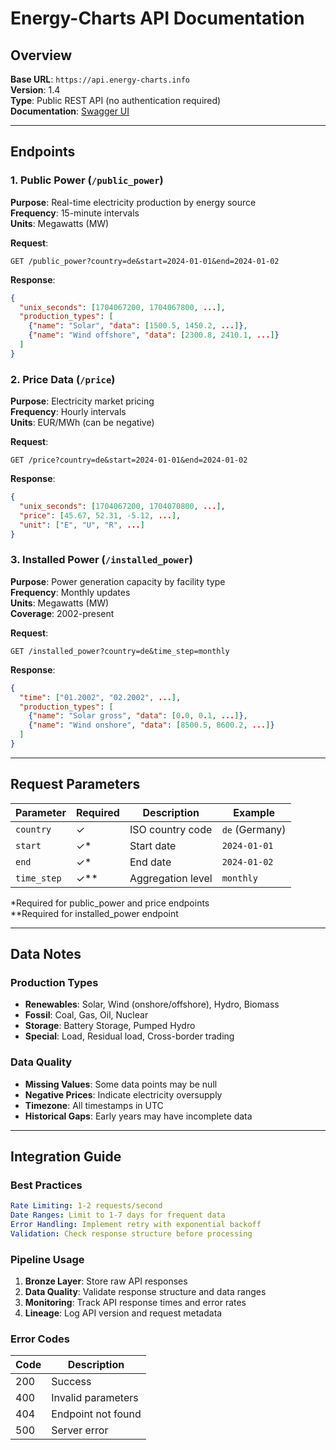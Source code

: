 # Energy-Charts API Documentation

## Overview
**Base URL**: `https://api.energy-charts.info`  
**Version**: 1.4  
**Type**: Public REST API (no authentication required)  
**Documentation**: [Swagger UI](https://api.energy-charts.info/#/)

---

## Endpoints

### 1. Public Power (`/public_power`)
**Purpose**: Real-time electricity production by energy source  
**Frequency**: 15-minute intervals  
**Units**: Megawatts (MW)

**Request**:
```http
GET /public_power?country=de&start=2024-01-01&end=2024-01-02
```

**Response**:
```json
{
  "unix_seconds": [1704067200, 1704067800, ...],
  "production_types": [
    {"name": "Solar", "data": [1500.5, 1450.2, ...]},
    {"name": "Wind offshore", "data": [2300.8, 2410.1, ...]}
  ]
}
```

### 2. Price Data (`/price`)
**Purpose**: Electricity market pricing  
**Frequency**: Hourly intervals  
**Units**: EUR/MWh (can be negative)

**Request**:
```http
GET /price?country=de&start=2024-01-01&end=2024-01-02
```

**Response**:
```json
{
  "unix_seconds": [1704067200, 1704070800, ...],
  "price": [45.67, 52.31, -5.12, ...],
  "unit": ["E", "U", "R", ...]
}
```

### 3. Installed Power (`/installed_power`)
**Purpose**: Power generation capacity by facility type  
**Frequency**: Monthly updates  
**Units**: Megawatts (MW)  
**Coverage**: 2002-present

**Request**:
```http
GET /installed_power?country=de&time_step=monthly
```

**Response**:
```json
{
  "time": ["01.2002", "02.2002", ...],
  "production_types": [
    {"name": "Solar gross", "data": [0.0, 0.1, ...]},
    {"name": "Wind onshore", "data": [8500.5, 8600.2, ...]}
  ]
}
```

---

## Request Parameters

| Parameter | Required | Description | Example |
|-----------|----------|-------------|---------|
| `country` | ✓ | ISO country code | `de` (Germany) |
| `start` | ✓* | Start date | `2024-01-01` |
| `end` | ✓* | End date | `2024-01-02` |
| `time_step` | ✓** | Aggregation level | `monthly` |

*Required for public_power and price endpoints  
**Required for installed_power endpoint

---

## Data Notes

### Production Types
- **Renewables**: Solar, Wind (onshore/offshore), Hydro, Biomass
- **Fossil**: Coal, Gas, Oil, Nuclear
- **Storage**: Battery Storage, Pumped Hydro
- **Special**: Load, Residual load, Cross-border trading

### Data Quality
- **Missing Values**: Some data points may be null
- **Negative Prices**: Indicate electricity oversupply
- **Timezone**: All timestamps in UTC
- **Historical Gaps**: Early years may have incomplete data

---

## Integration Guide

### Best Practices
```yaml
Rate Limiting: 1-2 requests/second
Date Ranges: Limit to 1-7 days for frequent data
Error Handling: Implement retry with exponential backoff
Validation: Check response structure before processing
```

### Pipeline Usage
1. **Bronze Layer**: Store raw API responses
2. **Data Quality**: Validate response structure and data ranges
3. **Monitoring**: Track API response times and error rates
4. **Lineage**: Log API version and request metadata

### Error Codes
| Code | Description |
|------|-------------|
| 200 | Success |
| 400 | Invalid parameters |
| 404 | Endpoint not found |
| 500 | Server error | 